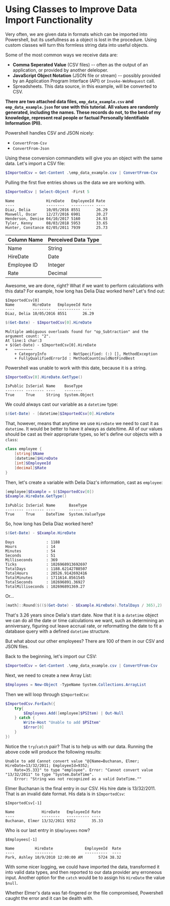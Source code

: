 # Using Classes to Improve Data Import Functionality

Very often, we are given data in formats which can be imported into Powershell, but its usefullness as a object is lost in the procedure. Using custom classes will turn this formless string data into useful objects.

Some of the most common ways we receive data are:

* __Comma Seperated Value__ (CSV files) -- often as the output of an application, or provided by another deleloper.
* __JavaScript Object Notation__ (JSON file or stream) -- possibly provided by an Application Program Interface (API) or ``Invoke-WebRequest`` call.
* Spreadsheets. This data source, in this example, will be converted to CSV.

**There are two attached data files, ``emp_data_example.csv`` and ``emp_data_example.json`` for use with this tutorial. All values are randomly generated, including the names. These records do not, to the best of my knowledge, represent real people or factual Personally Identifiable Information (PII).**

Powershell handles CSV and JSON nicely:

* ``ConvertFrom-Csv``
* ``ConvertFrom-Json``

Using these conversion commandlets will give you an object with the same data. Let's import a CSV file:

```powershell
$ImportedCsv = Get-Content .\emp_data_example.csv | ConvertFrom-Csv
```

Pulling the first five entries shows us the data we are working with.

```powershell
$ImportedCsv | Select-Object -First 5
```

```
Name              HireDate   EmployeeId Rate
----              --------   ---------- ----
Diaz, Delia       10/05/2016 8551       26.29
Maxwell, Oscar    12/27/2016 6901       20.27
Henderson, Denise 04/10/2017 5160       24.93
Tyler, Kenny      08/03/2018 5953       33.65
Hunter, Constance 02/05/2011 7939       25.73
```

| Column Name | Perceived Data Type |
| ----------- | --------- |
| Name        | String    |
| HireDate    | Date      |
| Employee ID | Integer   |
| Rate        | Decimal   |

Awesome, we are done, right? What if we want to perform calculations with this data? For example, how long has Delia Diaz worked here? Let's find out:

```
$ImportedCsv[0]
Name        HireDate   EmployeeId Rate
----        --------   ---------- ----
Diaz, Delia 10/05/2016 8551       26.29
```

```powershell
$(Get-Date) - $ImportedCsv[0].HireDate
```

```
Multiple ambiguous overloads found for "op_Subtraction" and the argument count: "2".
At line:1 char:3
+ $(Get-Date) - $ImportedCsv[0].HireDate
+   ~~~~~~~~
    + CategoryInfo          : NotSpecified: (:) [], MethodException
    + FullyQualifiedErrorId : MethodCountCouldNotFindBest
```

Powershell was unable to work with this date, because it is a string.

```powershell
$ImportedCsv[0].HireDate.GetType()
```

```
IsPublic IsSerial Name    BaseType
-------- -------- ----    --------
True     True     String  System.Object
```

We could always cast our variable as a ``datetime`` type:

```powershell
$(Get-Date) - [datetime]$ImportedCsv[0].HireDate
```

That, however, means that anytime we use ``HireDate`` we need to cast it as ``datetime``. It would be better to have it always as date/time. All of our values should be cast as their appropriate types, so let's define our objects with a ``class``:

```powershell
class employee {
    [string]$Name
    [datetime]$HireDate
    [int]$EmployeeId
    [decimal]$Rate
}
```

Then, let's create a variable with Delia Diaz's information, cast as ``employee``:

```powershell
[employee]$Example = $($ImportedCsv[0])
$Example.HireDate.GetType()
```

```
IsPublic IsSerial Name      BaseType
-------- -------- ----      --------
True     True     DateTime  System.ValueType
```

So, how long has Delia Diaz worked here?

```powershell
$(Get-Date) - $Example.HireDate
```

```
Days              : 1188
Hours             : 14
Minutes           : 54
Seconds           : 51
Milliseconds      : 369
Ticks             : 1026968913692697
TotalDays         : 1188.62142788507
TotalHours        : 28526.9142692416
TotalMinutes      : 1711614.8561545
TotalSeconds      : 102696891.36927
TotalMilliseconds : 102696891369.27
```

Or...

```powershell
[math]::Round($(($(Get-Date) - $Example.HireDate).TotalDays / 365),2)
```

That's 3.26 years since Delia's start date. Now that it is a ``datetime`` object we can do all the date or time calculations we want, such as determining an anniversary, figuring out leave accrual rate, or reformatting the date to fit a database query with a defined ``datetime`` structure.

But what about our other employees? There are 100 of them in our CSV and JSON files.

Back to the beginning, let's import our CSV:

```powershell
$ImportedCsv = Get-Content .\emp_data_example.csv | ConvertFrom-Csv
```

Next, we need to create a new Array List:

```powershell
$Employees = New-Object -TypeName System.Collections.ArrayList
```

Then we will loop through ``$ImportedCsv``:

```powershell
$ImportedCsv.ForEach({
    try{
        $Employees.Add([employee]$PSItem) | Out-Null
    } catch {
        Write-Host "Unable to add $PSItem"
        $Error[0]
    }
})
```

Notice the ``try``/``catch`` pair? That is to help us with our data. Running the above code will produce the following results:

```
Unable to add Cannot convert value "@{Name=Buchanan, Elmer; HireDate=13/32/2011; EmployeeId=9352; 
    Rate=35.33}" to type "employee". Error: "Cannot convert value "13/32/2011" to type "System.DateTime". 
    Error: "String was not recognized as a valid DateTime.""
```

Elmer Buchanan is the final entry in our CSV. His hire date is 13/32/2011. That is an invalid date format. His data is in ``$ImportedCsv``:

```
$ImportedCsv[-1]

Name            HireDate   EmployeeId Rate
----            --------   ---------- ----
Buchanan, Elmer 13/32/2011 9352       35.33
```

Who is our last entry in ``$Employees`` now?

```
$Employees[-1]

Name         HireDate              EmployeeId  Rate
----         --------              ----------  ----
Park, Ashley 10/9/2010 12:00:00 AM       5724 38.32
```

With some nicer logging, we could have imported the data, transformed it into valid data types, and then reported to our data provider any erroneous input. Another option for the ``catch`` would be to assign his ``HireDate`` the value ``$null``.

Whether Elmer's data was fat-fingered or the file compromised, Powershell caught the error and it can be dealth with.
